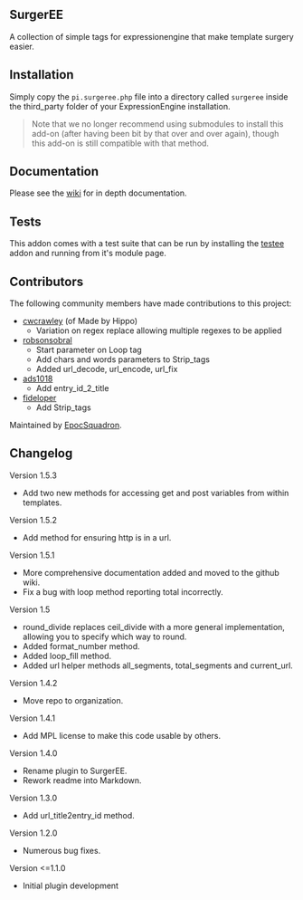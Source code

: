 SurgerEE
--------

A collection of simple tags for expressionengine that make template surgery easier.

## Installation

Simply copy the `pi.surgeree.php` file into a directory called `surgeree` inside the third_party folder of your ExpressionEngine installation.

> Note that we no longer recommend using submodules to install this add-on (after having been bit by that over and over again), though this add-on is still compatible with that method.

## Documentation

Please see the [wiki](https://github.com/dsurgeons/SurgerEE/wiki) for in depth documentation.

## Tests

This addon comes with a test suite that can be run by installing the [testee](http://devot-ee.com/add-ons/testee) addon and running from it's module page.

## Contributors

The following community members have made contributions to this project:

 - [cwcrawley](https://github.com/cwcrawley) (of Made by Hippo)
 	- Variation on regex replace allowing multiple regexes to be applied
 - [robsonsobral](https://github.com/robsonsobral)
 	- Start parameter on Loop tag
 	- Add chars and words parameters to Strip_tags
 	- Added url_decode, url_encode, url_fix
 - [ads1018](https://github.com/ads1018)
 	- Add entry_id_2_title
 - [fideloper](https://github.com/fideloper)
 	- Add Strip_tags

 Maintained by [EpocSquadron](https://github.com/epocsquadron).

## Changelog

Version 1.5.3

 - Add two new methods for accessing get and post variables from within templates.

Version 1.5.2

 - Add method for ensuring http is in a url.

Version 1.5.1

 - More comprehensive documentation added and moved to the github wiki.
 - Fix a bug with loop method reporting total incorrectly.

Version 1.5

 - round_divide replaces ceil_divide with a more general implementation, allowing you to specify which way to round.
 - Added format_number method.
 - Added loop_fill method.
 - Added url helper methods all_segments, total_segments and current_url.

Version 1.4.2

 - Move repo to organization.

Version 1.4.1

 - Add MPL license to make this code usable by others.

Version 1.4.0

 - Rename plugin to SurgerEE.
 - Rework readme into Markdown.

Version 1.3.0

 - Add url_title2entry_id method.

Version 1.2.0

 - Numerous bug fixes.

Version <=1.1.0

 - Initial plugin development
